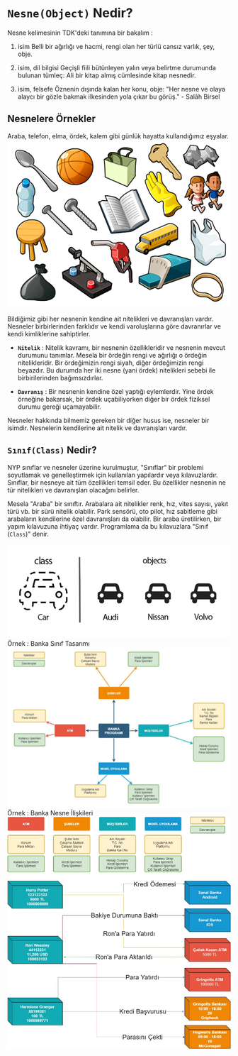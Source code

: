 # **`Nesne(Object)` Nedir?**

Nesne kelimesinin TDK'deki tanımına bir bakalım :

1. isim Belli bir ağırlığı ve hacmi, rengi olan her türlü cansız varlık, şey, obje.

2. isim, dil bilgisi Geçişli fiili bütünleyen yalın veya belirtme durumunda bulunan tümleç: Ali bir kitap almış cümlesinde kitap nesnedir.

3. isim, felsefe Öznenin dışında kalan her konu, obje: "Her nesne ve olaya alaycı bir gözle bakmak ilkesinden yola çıkar bu görüş." - Salâh Birsel

## Nesnelere Örnekler

Araba, telefon, elma, ördek, kalem gibi günlük hayatta kullandığımız eşyalar.
![nesnelere örnekler](https://raw.githubusercontent.com/Kodluyoruz/taskforce/main/oop/sinif-ve-nesne-kavramlari/figures/nesneler.png)

Bildiğimiz gibi her nesnenin kendine ait nitelikleri ve davranışları vardır. Nesneler birbirlerinden farklıdır ve kendi varoluşlarına göre davranırlar ve kendi kimliklerine sahiptirler.

- **`Nitelik`** : Nitelik kavramı, bir nesnenin özellikleridir ve nesnenin mevcut durumunu tanımlar. Mesela bir ördeğin rengi ve ağırlığı o ördeğin nitelikleridir. Bir ördeğimizin rengi siyah, diğer ördeğimizin rengi beyazdır. Bu durumda her iki nesne (yani ördek) nitelikleri sebebi ile birbirilerinden bağımsızdırlar.

- **`Davranış`** : Bir nesnenin kendine özel yaptığı eylemlerdir. Yine ördek örneğine bakarsak, bir ördek uçabiliyorken diğer bir ördek fiziksel durumu gereği uçamayabilir.

Nesneler hakkında bilmemiz gereken bir diğer husus ise, nesneler bir isimdir. Nesnelerin kendilerine ait nitelik ve davranışları vardır.

## `Sınıf(Class)` Nedir?

NYP sınıflar ve nesneler üzerine kurulmuştur, "Sınıflar" bir problemi soyutlamak ve genelleştirmek için kullanılan yapılardır veya kılavuzlardır. Sınıflar, bir nesneye ait tüm özellikleri temsil eder. Bu özellikler nesnenin ne tür nitelikleri ve davranışları olacağını belirler.

Mesela "Araba" bir sınıftır. Arabalara ait nitelikler renk, hız, vites sayısı, yakıt türü vb. bir sürü nitelik olabilir. Park sensörü, oto pilot, hız sabitleme gibi arabaların kendilerine özel davranışları da olabilir. Bir araba üretilirken, bir yapım kılavuzuna ihtiyaç vardır. Programlama da bu kılavuzlara "Sınıf (`Class`)" denir.

![Örnek : Araba](https://raw.githubusercontent.com/Kodluyoruz/taskforce/main/oop/sinif-ve-nesne-kavramlari/figures/car.png)
Örnek : Banka Sınıf Tasarımı
![Örnek : Banka Sınıf Tasarımı](https://raw.githubusercontent.com/Kodluyoruz/taskforce/main/oop/sinif-ve-nesne-kavramlari/figures/banka-class.jpg)
Örnek : Banka Nesne İlişkileri
![Örnek : Banka Nesne İlişkileri](https://raw.githubusercontent.com/Kodluyoruz/taskforce/main/oop/sinif-ve-nesne-kavramlari/figures/banka-object.jpg)

